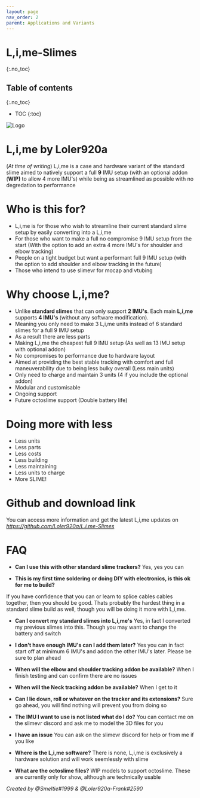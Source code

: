 ```yaml
---
layout: page
nav_order: 2
parent: Applications and Variants
---
```


# L,i,me-Slimes
{:.no_toc}

## Table of contents
{:.no_toc}

* TOC
{:toc}

![Logo](https://i.gyazo.com/7941d6748db107002712ad53378ea480.png)

# L,i,me by Loler920a
(*At time of writing*) L,i,me is a case and hardware variant of the standard slime aimed to natively support a full **9** IMU setup (with an optional addon (**WIP)** to allow 4 more IMU's) while being as streamlined as possible with no degredation to performance


# Who is this for?
- L,i,me is for those who wish to streamline their current standard slime setup by easily converting into a L,i,me
- For those who want to make a full no compromise 9 IMU setup from the start (With the option to add an extra 4 more IMU's for shoulder and elbow tracking)
- People on a tight budget but want a performant full 9 IMU setup (with the option to add shoulder and elbow tracking in the future)
- Those who intend to use slimevr for mocap and vtubing

# Why choose L,i,me?

- Unlike **standard slimes** that can only support **2 IMU's**. Each main **L,i,me** supports **4 IMU's** (without any software modification). 
- Meaning you only need to make 3 L,i,me units instead of 6 standard slimes for a full 9 IMU setup
- As a result there are less parts
- Making L,i,me the cheapest full 9 IMU setup (As well as 13 IMU setup with optional addon)
- No compromises to performance due to hardware layout
- Aimed at providing the best stable tracking with comfort and full maneuverability due to being less bulky overall (Less main units)
- Only need to charge and maintain 3 units (4 if you include the optional addon)
- Modular and customisable
- Ongoing support
- Future octoslime support (Double battery life)
# Doing more with less
- Less units
- Less parts
- Less costs
- Less building
- Less maintaining
- Less units to charge
- More SLIME!

# Github and download link
You can access more information and get the latest L,i,me updates on _https://github.com/Loler920a/L.i.me-Slimes_

# FAQ

- **Can I use this with other standard slime trackers?**
Yes, yes you can

- **This is my first time soldering or doing DIY with electronics, is this ok for me to build?**

If you have confidence that you can or learn to splice cables cables together, then you should be good. 
Thats probably the hardest thing in a standard slime build as well, though you will be doing it more with L,i,me.

- **Can I convert my standard slimes into L,i,me's**
Yes, in fact I converted my previous slimes into this. Though you may want to change the battery and switch

- **I don't have enough IMU's can I add them later?**
Yes you can in fact start off at minimum 6 IMU's and addon the other IMU's later. Please be sure to plan ahead

- **When will the elbow and shoulder tracking addon be available?**
When I finish testing and can confirm there are no issues

- **When will the Neck tracking addon be available?**
When I get to it

- **Can I lie down, roll or whatever on the tracker and its extensions?**
Sure go ahead, you will find nothing will prevent you from doing so

- **The IMU I want to use is not listed what do I do?**
You can contact me on the slimevr discord and ask me to model the 3D files for you

- **I have an issue**
You can ask on the slimevr discord for help or from me if you like

- **Where is the L,i,me software?**
There is none, L,i,me is exclusively a hardware solution and will work seemlessly with slime

- **What are the octoslime files?**
WIP models to support octoslime. These are currently only for show, although are technically usable


*Created by @Smeltie#1999 & @Loler920a-Frank#2590*
